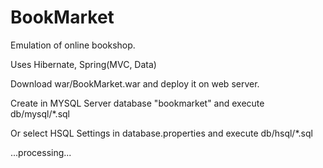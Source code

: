 # BookMarket

Emulation of online bookshop.

Uses Hibernate, Spring(MVC, Data)

Download war/BookMarket.war and deploy it on web server.

Create in MYSQL Server database "bookmarket" and execute db/mysql/*.sql

Or select HSQL Settings in database.properties  and execute db/hsql/*.sql

...processing...
